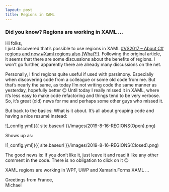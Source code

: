 ```yaml
---
layout: post
title: Regions in XAML
---
```

### Did you know? Regions are working in XAML …    
   
Hi folks,   
I just discovered that’s possible to use regions in XAML [#VS2017 – About C# regions and now #Xaml regions also (What?!)](https://elbruno.com/2017/04/18/vs2017-about-c-regions-and-now-xaml-regions-also-what/?fbclid=IwAR3pZaFwPLziPsS6nSOTcxRcrVGjRMN1vliGoxznbEYPIci0c9yraoloCl0). Following the original article, it seems that there are some discussions about the benefits of regions. I won’t go further, apparently there are already many discussions on the net.
  
Personally, I find regions quite useful if used with parsimony. Especially when discovering code from a colleague or some old code from me. But that’s nearly the same, as today I’m not writing code the same manner as yesterday, hopefully better 😉 Until today I really missed it in XAML, where it’s less easy to make code refactoring and things tend to be very verbose. So, it’s great (old) news for me and perhaps some other guys who missed it.
   
But back to the basics: What is it about. It’s all about grouping code and having a nice resumé instead:

![_config.yml]({{ site.baseurl }}/images/2019-8-16-REGIONS(Open).png)  
   
Shows up as:   
   
![_config.yml]({{ site.baseurl }}/images/2019-8-16-REGIONS(Closed).png)  
   
The good news is: If you don’t like it, just leave it and read it like any other comment in the code. There is no obligation to click on it 😉   
   
XAML regions are working in WPF, UWP and Xamarin.Forms XAML …   
   
Greetings from France,   
Michael   
